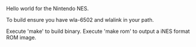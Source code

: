 Hello world for the Nintendo NES.

To build ensure you have wla-6502 and wlalink in your path.

Execute 'make' to build binary.  Execute 'make rom' to output a iNES format ROM image.
